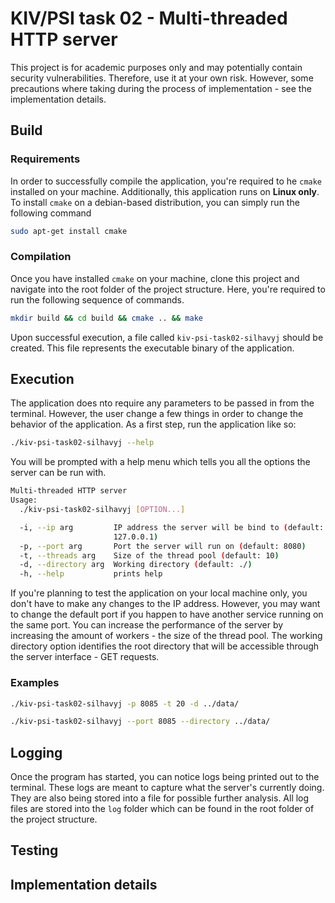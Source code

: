 # KIV/PSI task 02 - Multi-threaded HTTP server

This project is for academic purposes only and may potentially contain security vulnerabilities. Therefore, use it at your own risk. However, some precautions where taking during the process of implementation - see the implementation details. 

## Build

### Requirements

In order to successfully compile the application, you're required to he `cmake` installed on your machine. Additionally, this application runs on **Linux only**. To install `cmake` on a debian-based distribution, you can simply run the following command

```bash
sudo apt-get install cmake
```

### Compilation

Once you have installed `cmake` on your machine, clone this project and navigate into the root folder of the project structure. Here, you're required to run the following sequence of commands.

```bash
mkdir build && cd build && cmake .. && make
```

Upon successful execution, a file called `kiv-psi-task02-silhavyj` should be created. This file represents the executable binary of the application.

## Execution

The application does nto require any parameters to be passed in from the terminal. However, the user change a few things in order to change the behavior of the application. As a first step, run the application like so:

```bash
./kiv-psi-task02-silhavyj --help
```

You will be prompted with a help menu which tells you all the options the server can be run with.

```bash
Multi-threaded HTTP server
Usage:
  ./kiv-psi-task02-silhavyj [OPTION...]

  -i, --ip arg         IP address the server will be bind to (default: 
                       127.0.0.1)
  -p, --port arg       Port the server will run on (default: 8080)
  -t, --threads arg    Size of the thread pool (default: 10)
  -d, --directory arg  Working directory (default: ./)
  -h, --help           prints help
```

If you're planning to test the application on your local machine only, you don't have to make any changes to the IP address. However, you may want to change the default port if you happen to have another service running on the same port. You can increase the performance of the server by increasing the amount of workers - the size of the thread pool. The working directory option identifies the root directory that will be accessible through the server interface - GET requests.

### Examples

```bash
./kiv-psi-task02-silhavyj -p 8085 -t 20 -d ../data/

./kiv-psi-task02-silhavyj --port 8085 --directory ../data/
```

## Logging

Once the program has started, you can notice logs being printed out to the terminal. These logs are meant to capture what the server's currently doing. They are also being stored into a file for possible further analysis. All log files are stored into the `log` folder which can be found in the root folder of the project structure.

## Testing

## Implementation details